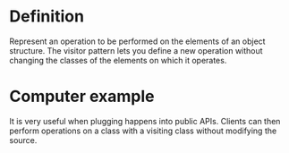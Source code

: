 # Definition
Represent an operation to be performed on the elements of an object structure. The visitor pattern lets you define a new operation without changing the classes of the elements on which it operates.

# Computer example
It is very useful when plugging happens into public APIs. Clients can then perform operations on a class with a visiting class without modifying the source.
